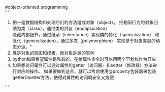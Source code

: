 #object-oriented programming    
''' 
1. 把一组数据结构和处理它们的方法组成对象（object），
把相同行为的对象归纳为类（class），通过类的封装（encapsulation）\
隐藏内部细节，通过继承（inheritance）实现类的特化（specialization）
和泛化（generalization），通过多态（polymorphism）
实现基于对象类型的动态分派。"
2. 类是对象的蓝图和模板，而对象是类的实例
3. python如果希望属性是私有的，在给属性命名时可以用两个下划线作为开头
4. 如果想访问属性可以通过属性的getter（访问器）和setter（修改器）方法进行对应的操作。
如果要做到这点，就可以考虑使用@property包装器来包装getter和setter方法，使得对属性的访问既安全又方便

'''